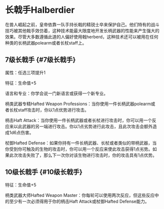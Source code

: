 # 长戟手Halberdier

在兽人崛起之前，皇帝依靠一队手持长戟的精锐士卒来保护自己。他们特有的战斗技巧被其他戟手效仿着，这种技术能最大限度地开发长柄武器的性能来产生强大的效果。尽管大多数遵循此道的人偏好使用戟herberd，这种技术还可以被用在任何种类的长柄武器polearm或者长杖staff上。

## 7级长戟手 {#7级长戟手}

属性：任选三项提升1

特征：生命值+5

语言和专业：你学会说一门新语言或获得一个新专业。

柄类武器专精Hafted Weapon
Professions：当你使用一件长柄武器polearm或者长杖staff攻击时，你以1点优势进行攻击。

柄击Haft
Attack：当你使用一件长柄武器或者长杖进行攻击时，你可以用一个反应来以此武器的另一端进行攻击。你以1点劣势进行此攻击，且此次攻击会额外造成1d6点伤害。

杖御Hafted
Defense：如果你持有一件长柄武器、长杖或者类似的带柄武器，当你受到你可触及的生物的攻击时，你可以用一个反应来使此攻击获得1点劣势。如果此次攻击失败了，那么下一次你对该生物进行攻击时，你的攻击具有1点优势。

## 10级长戟手 {#10级长戟手}

特征：生命值+5

柄类武器大师Hafted Weapon
Master：你每轮可以使用两次反应，但这些反应中的至少有一次必须得用于你的柄击Haft
Attack或杖御Hafted Defense能力。
